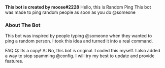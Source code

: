 **This bot is created by moose#2228**
Hello, this is Random Ping
This bot was made to ping random people as soon as you do @someone

### About The Bot

This bot was inspired by people typing @someone when they wanted to ping a random person. I took this idea and turned it into a real command.

FAQ Q: Its a copy! A: No, this bot is original. I coded this myself. I also added a way to stop spamming @config. I will try my best to update and provide features.